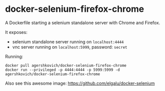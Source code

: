 docker-selenium-firefox-chrome
===================================

A Dockerfile starting a selenium standalone server with Chrome and Firefox.

It exposes:
- selenium standalone server running on `localhost:4444`
- vnc server running on `localhost:5999`, password: `secret`

Running:

```shell
docker pull agershkovich/docker-selenium-firefox-chrome
docker run --privileged -p 4444:4444 -p 5999:5999 -d agershkovich/docker-selenium-firefox-chrome
```

Also see this awesome image: https://github.com/elgalu/docker-selenium

